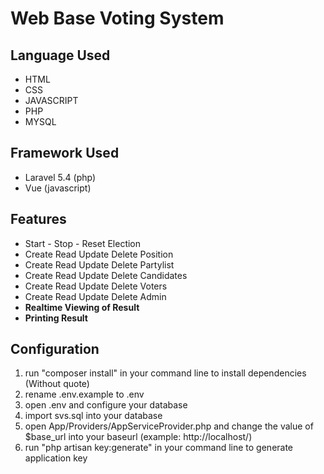 # Web Base Voting System

## Language Used
- HTML
- CSS
- JAVASCRIPT
- PHP
- MYSQL

## Framework Used
- Laravel 5.4 (php)
- Vue (javascript)

## Features
- Start - Stop - Reset Election
- Create Read Update Delete Position
- Create Read Update Delete Partylist
- Create Read Update Delete Candidates
- Create Read Update Delete Voters
- Create Read Update Delete Admin
- **Realtime Viewing of Result**
- **Printing Result**

## Configuration
1. run "composer install" in your command line to install dependencies (Without quote)
2. rename .env.example to .env
3. open .env and configure your database
4. import svs.sql into your database
5. open App/Providers/AppServiceProvider.php and change the value of $base_url into your baseurl (example: http://localhost/)
6. run "php artisan key:generate" in your command line to generate application key
